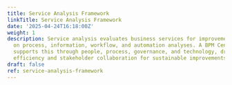```yaml
---
title: Service Analysis Framework
linkTitle: Service Analysis Framework
date: '2025-04-24T16:18:00Z'
weight: 1
description: Service analysis evaluates business services for improvement, focusing
  on process, information, workflow, and automation analyses. A BPM Center of Excellence
  supports this through people, process, governance, and technology, driving operational
  efficiency and stakeholder collaboration for sustainable improvements.
draft: false
ref: service-analysis-framework
---
```


